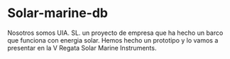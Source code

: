 # Solar-marine-db
Nosotros somos UIA. SL. un proyecto de empresa que ha hecho un barco que funciona con energia solar. Hemos hecho un prototipo y lo vamos a presentar en la V Regata Solar Marine Instruments.

